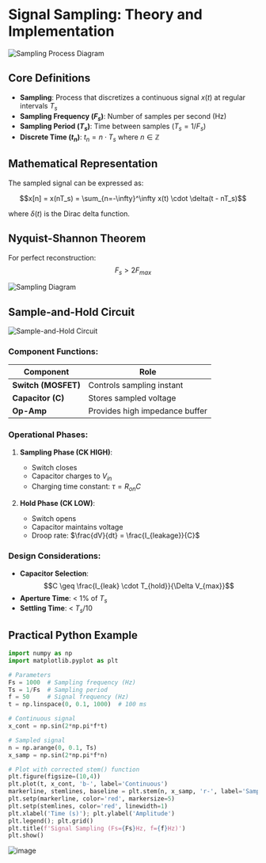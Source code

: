 # Signal Sampling: Theory and Implementation

![Sampling Process Diagram](https://github.com/user-attachments/assets/ceb1e903-8654-46f8-af4c-405f4d03ad73)

## Core Definitions
- **Sampling**: Process that discretizes a continuous signal $x(t)$ at regular intervals $T_s$
- **Sampling Frequency ($F_s$)**: Number of samples per second (Hz)
- **Sampling Period ($T_s$)**: Time between samples ($T_s = 1/F_s$)
- **Discrete Time ($t_n$)**: $t_n = n \cdot T_s$ where $n \in \mathbb{Z}$

## Mathematical Representation
The sampled signal can be expressed as:

$$x[n] = x(nT_s) = \sum_{n=-\infty}^\infty x(t) \cdot \delta(t - nT_s)$$

where $\delta(t)$ is the Dirac delta function.

## Nyquist-Shannon Theorem
For perfect reconstruction:
$$F_s > 2F_{max}$$

![Sampling Diagram](https://github.com/user-attachments/assets/6de6dfde-dd1d-4de7-bef0-d83be1de51f7)

## Sample-and-Hold Circuit
![Sample-and-Hold Circuit](https://github.com/user-attachments/assets/6388e3ad-dd69-4907-acb4-287dedf0b6b2)

### Component Functions:
| Component | Role |
|-----------|------|
| **Switch (MOSFET)** | Controls sampling instant |
| **Capacitor (C)** | Stores sampled voltage |
| **Op-Amp** | Provides high impedance buffer |

### Operational Phases:
1. **Sampling Phase (CK HIGH)**:
   - Switch closes
   - Capacitor charges to $V_{in}$
   - Charging time constant: $\tau = R_{on}C$

2. **Hold Phase (CK LOW)**:
   - Switch opens
   - Capacitor maintains voltage
   - Droop rate: $\frac{dV}{dt} = \frac{I_{leakage}}{C}$

### Design Considerations:
- **Capacitor Selection**:
  $$C \geq \frac{I_{leak} \cdot T_{hold}}{\Delta V_{max}}$$
- **Aperture Time**: < 1% of $T_s$
- **Settling Time**: < $T_s/10$

## Practical Python Example
```python
import numpy as np
import matplotlib.pyplot as plt

# Parameters
Fs = 1000  # Sampling frequency (Hz)
Ts = 1/Fs  # Sampling period
f = 50     # Signal frequency (Hz)
t = np.linspace(0, 0.1, 1000)  # 100 ms

# Continuous signal
x_cont = np.sin(2*np.pi*f*t)

# Sampled signal
n = np.arange(0, 0.1, Ts)
x_samp = np.sin(2*np.pi*f*n)

# Plot with corrected stem() function
plt.figure(figsize=(10,4))
plt.plot(t, x_cont, 'b-', label='Continuous')
markerline, stemlines, baseline = plt.stem(n, x_samp, 'r-', label='Samples')
plt.setp(markerline, color='red', markersize=5)
plt.setp(stemlines, color='red', linewidth=1)
plt.xlabel('Time (s)'); plt.ylabel('Amplitude')
plt.legend(); plt.grid()
plt.title(f'Signal Sampling (Fs={Fs}Hz, f={f}Hz)')
plt.show()
```
![image](https://github.com/user-attachments/assets/86c02264-1f8d-4225-acbc-960c1f96ed12)

